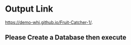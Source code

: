 # Output Link
https://demo-whj.github.io/Fruit-Catcher-1/.

## Please Create a Database then execute
